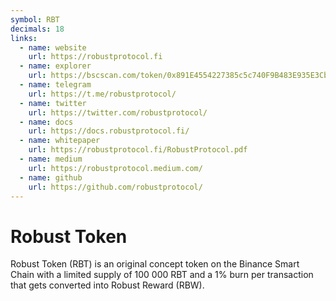 ```yaml
---
symbol: RBT
decimals: 18
links:
  - name: website
    url: https://robustprotocol.fi
  - name: explorer
    url: https://bscscan.com/token/0x891E4554227385c5c740F9B483E935E3CbC29F01
  - name: telegram
    url: https://t.me/robustprotocol/
  - name: twitter
    url: https://twitter.com/robustprotocol/
  - name: docs
    url: https://docs.robustprotocol.fi/
  - name: whitepaper
    url: https://robustprotocol.fi/RobustProtocol.pdf
  - name: medium
    url: https://robustprotocol.medium.com/
  - name: github
    url: https://github.com/robustprotocol/
---
```


# Robust Token

Robust Token (RBT) is an original concept token on the Binance Smart Chain with a limited supply of 100 000 RBT and a 1% burn per transaction that gets converted into Robust Reward (RBW).
